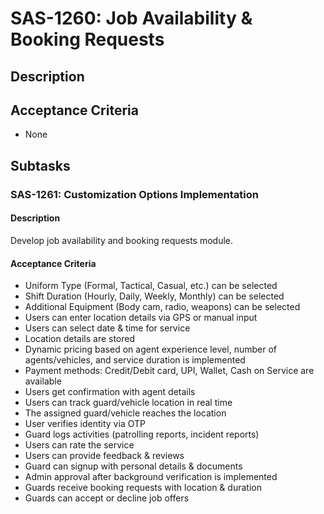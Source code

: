 # SAS-1260: Job Availability & Booking Requests

## Description


## Acceptance Criteria
- None

## Subtasks
### SAS-1261: Customization Options Implementation
#### Description
Develop job availability and booking requests module.

#### Acceptance Criteria
- Uniform Type (Formal, Tactical, Casual, etc.) can be selected
- Shift Duration (Hourly, Daily, Weekly, Monthly) can be selected
- Additional Equipment (Body cam, radio, weapons) can be selected
- Users can enter location details via GPS or manual input
- Users can select date & time for service
- Location details are stored
- Dynamic pricing based on agent experience level, number of agents/vehicles, and service duration is implemented
- Payment methods: Credit/Debit card, UPI, Wallet, Cash on Service are available
- Users get confirmation with agent details
- Users can track guard/vehicle location in real time
- The assigned guard/vehicle reaches the location
- User verifies identity via OTP
- Guard logs activities (patrolling reports, incident reports)
- Users can rate the service
- Users can provide feedback & reviews
- Guard can signup with personal details & documents
- Admin approval after background verification is implemented
- Guards receive booking requests with location & duration
- Guards can accept or decline job offers


